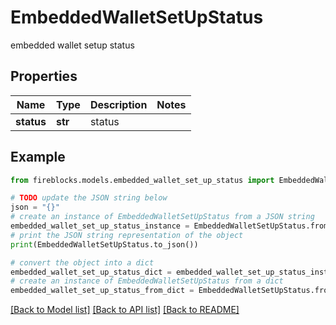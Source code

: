 # EmbeddedWalletSetUpStatus

embedded wallet setup status

## Properties

Name | Type | Description | Notes
------------ | ------------- | ------------- | -------------
**status** | **str** | status | 

## Example

```python
from fireblocks.models.embedded_wallet_set_up_status import EmbeddedWalletSetUpStatus

# TODO update the JSON string below
json = "{}"
# create an instance of EmbeddedWalletSetUpStatus from a JSON string
embedded_wallet_set_up_status_instance = EmbeddedWalletSetUpStatus.from_json(json)
# print the JSON string representation of the object
print(EmbeddedWalletSetUpStatus.to_json())

# convert the object into a dict
embedded_wallet_set_up_status_dict = embedded_wallet_set_up_status_instance.to_dict()
# create an instance of EmbeddedWalletSetUpStatus from a dict
embedded_wallet_set_up_status_from_dict = EmbeddedWalletSetUpStatus.from_dict(embedded_wallet_set_up_status_dict)
```
[[Back to Model list]](../README.md#documentation-for-models) [[Back to API list]](../README.md#documentation-for-api-endpoints) [[Back to README]](../README.md)


